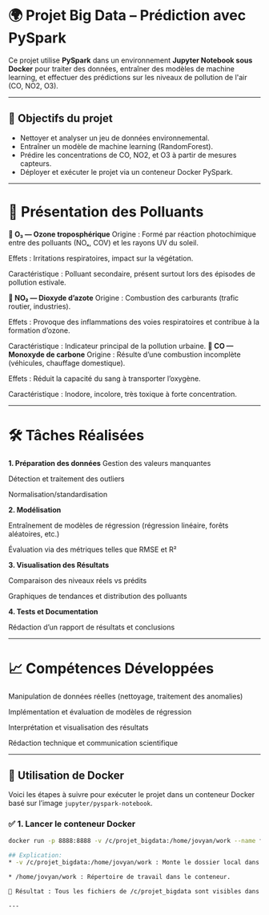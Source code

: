 # 🌍 Projet Big Data – Prédiction avec PySpark

Ce projet utilise **PySpark** dans un environnement **Jupyter Notebook sous Docker** pour traiter des données, entraîner des modèles de machine learning, et effectuer des prédictions sur les niveaux de pollution de l'air (CO, NO2, O3).

---

## 🚀 Objectifs du projet

- Nettoyer et analyser un jeu de données environnemental.
- Entraîner un modèle de machine learning (RandomForest).
- Prédire les concentrations de CO, NO2, et O3 à partir de mesures capteurs.
- Déployer et exécuter le projet via un conteneur Docker PySpark.
---

# 🧪 Présentation des Polluants
**🔸 O₃ — Ozone troposphérique**
Origine : Formé par réaction photochimique entre des polluants (NOₓ, COV) et les rayons UV du soleil.

Effets : Irritations respiratoires, impact sur la végétation.

Caractéristique : Polluant secondaire, présent surtout lors des épisodes de pollution estivale.

**🔸 NO₂ — Dioxyde d’azote**
Origine : Combustion des carburants (trafic routier, industries).

Effets : Provoque des inflammations des voies respiratoires et contribue à la formation d’ozone.

Caractéristique : Indicateur principal de la pollution urbaine.
**🔸 CO — Monoxyde de carbone**
Origine : Résulte d’une combustion incomplète (véhicules, chauffage domestique).

Effets : Réduit la capacité du sang à transporter l’oxygène.

Caractéristique : Inodore, incolore, très toxique à forte concentration.

---
# 🛠️ Tâches Réalisées
**1. Préparation des données**
Gestion des valeurs manquantes

Détection et traitement des outliers

Normalisation/standardisation

**2. Modélisation**

Entraînement de modèles de régression (régression linéaire, forêts aléatoires, etc.)

Évaluation via des métriques telles que RMSE et R²

**3. Visualisation des Résultats**

Comparaison des niveaux réels vs prédits

Graphiques de tendances et distribution des polluants

**4. Tests et Documentation**

Rédaction d’un rapport de résultats et conclusions

---

# 📈 Compétences Développées
Manipulation de données réelles (nettoyage, traitement des anomalies)

Implémentation et évaluation de modèles de régression

Interprétation et visualisation des résultats

Rédaction technique et communication scientifique

---


## 🐳 Utilisation de Docker

Voici les étapes à suivre pour exécuter le projet dans un conteneur Docker basé sur l’image `jupyter/pyspark-notebook`.

### ✅ 1. Lancer le conteneur Docker

```bash
docker run -p 8888:8888 -v /c/projet_bigdata:/home/jovyan/work --name fraud_detection jupyter/pyspark-notebook

## Explication:
* -v /c/projet_bigdata:/home/jovyan/work : Monte le dossier local dans le conteneur.

* /home/jovyan/work : Répertoire de travail dans le conteneur.

📁 Résultat : Tous les fichiers de /c/projet_bigdata sont visibles dans Jupyter sous le dossier work.

---

